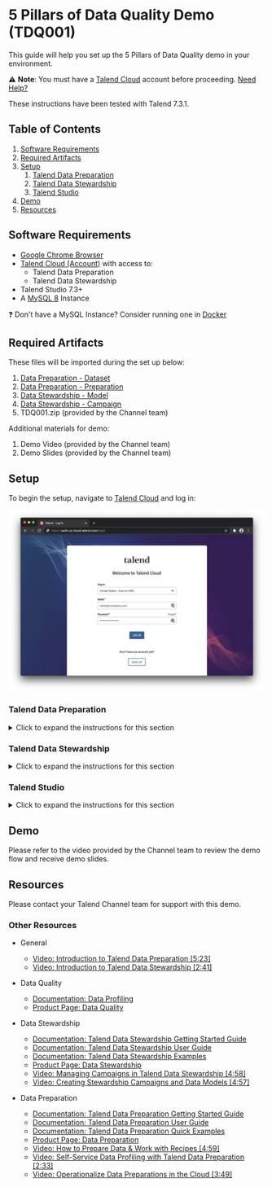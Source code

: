 # 5 Pillars of Data Quality Demo (TDQ001)

This guide will help you set up the 5 Pillars of Data Quality demo in your environment.

:warning: **Note**: You must have a [Talend Cloud](https://auth.us.cloud.talend.com/) account before proceeding. [Need Help?](#resources)

These instructions have been tested with Talend 7.3.1.

## Table of Contents

1. [Software Requirements](#softwarerequirements)
2. [Required Artifacts](#requiredartifacts)
3. [Setup](#setup)
   1. [Talend Data Preparation](#dataprep)
   2. [Talend Data Stewardship](#datastewardship)
   3. [Talend Studio](#studio)
4. [Demo](#demo)
5. [Resources](#resources)

## Software Requirements <a name="softwarerequirements"></a>

- [Google Chrome Browser](https://www.google.com/chrome/)
- [Talend Cloud (Account)](https://auth.us.cloud.talend.com/) with access to:
  - Talend Data Preparation
  - Talend Data Stewardship
- Talend Studio 7.3+
- A [MySQL 8](https://dev.mysql.com/downloads/) Instance

:question: Don't have a MySQL Instance? Consider running one in [Docker](../../../misc/docker.md)

## Required Artifacts <a name="requiredartifacts"></a>

These files will be imported during the set up below:

1. [Data Preparation - Dataset](TDQ001-5PillarsOfDataQuality_tdp_dataset.csv)
2. [Data Preparation - Preparation](TDQ001-5PillarsOfDataQuality_tdp_preparation.json)
3. [Data Stewardship - Model](TDQ001-5PillarsOfDataQuality_tds_model.json)
4. [Data Stewardship - Campaign](TDQ001-5PillarsOfDataQuality_tds_campaign.json)
5. TDQ001.zip (provided by the Channel team)

Additional materials for demo:
1. Demo Video (provided by the Channel team)
2. Demo Slides (provided by the Channel team)

## Setup <a name="setup"></a>

To begin the setup, navigate to [Talend Cloud](https://auth.us.cloud.talend.com/) and log in:

![Talend Cloud Login](screenshots/tdq001-001.png)

### Talend Data Preparation <a name="dataprep"></a>

<details>
  <summary>Click to expand the instructions for this section</summary>
<br/>

Once logged in, choose __Data Preparation__ from the drop down menu:

![Talend Cloud Dropdown Menu](screenshots/tdq001-010.png)

In Talend Data Preparation, choose __Datasets__ on the left menu:

![Talend Data Preparation Add Dataset](screenshots/tdq001-011.png)

Download [`TDQ001-5PillarsOfDataQuality_tdp_dataset.csv`](TDQ001-5PillarsOfDataQuality_tdp_dataset.csv) from this repository and click __Add Dataset__. After adding the dataset, verify it has been successfully added:

![Talend Data Preparation](screenshots/tdq001-012.png)

Choose __Preparations__ on the left menu:

![Talend Data Preparation](screenshots/tdq001-013.png)

Download [`TDQ001-5PillarsOfDataQuality_tdp_preparation.json`](TDQ001-5PillarsOfDataQuality_tdp_preparation.json) from this repository and click __Import Preparation__. After importing the preparation, verify it has been successfully imported:

![Talend Data Preparation](screenshots/tdq001-014.png)

</details>

### Talend Data Stewardship <a name="datastewardship"></a>

<details>
  <summary>Click to expand the instructions for this section</summary>
<br/>

Choose __Data Stewardship__ from the drop down menu:

![Talend Cloud Dropdown Menu](screenshots/tdq001-015.png)

In Talend Data Stewardship, choose __Data models__ on the left menu:

![Talend Data Stewardship Data Models](screenshots/tdq001-020.png)

Download [`TDQ001-5PillarsOfDataQuality_tds_model.json`](TDQ001-5PillarsOfDataQuality_tds_model.json) from this repository and click __Import Data Model__. After importing the data model, verify it has been successfully imported:

![Talend Data Stewardship Data Models](screenshots/tdq001-021.png)

Choose __Campaigns__ on the left menu:

![Talend Data Stewardship Campaigns](screenshots/tdq001-022.png)

Download [`TDQ001-5PillarsOfDataQuality_tds_campaign.json`](TDQ001-5PillarsOfDataQuality_tds_campaign.json) from this repository and click __Import Campaign__. After importing the campaign, verify it has been successfully imported:

![Talend Data Stewardship Campaigns](screenshots/tdq001-023.png)

</details>


### Talend Studio <a name="studio"></a>

<details>
  <summary>Click to expand the instructions for this section</summary>
<br/>

For help downloading and installing Talend Studio, see the [documentation](https://help.talend.com/reader/vRlROgSYpuvOAlfTFHVLBg/O3u91jkHBRioKLLRO0QMrQ). After [launching](https://help.talend.com/reader/vRlROgSYpuvOAlfTFHVLBg/1dVpykJi_RA0jA66OIaQtw) Talend Studio, [connect to Talend Cloud](https://help.talend.com/reader/vRlROgSYpuvOAlfTFHVLBg/rBl3OC0I3ZqTg5M4sWMnUw).

#### Import Artifacts

Import `TDQ001.zip` (obtained from the Channel team) into the Talend Studio repository by right clicking on __Job Designs__ and clicking __Import items__:

![Talend Studio Repository Import Menu](screenshots/tdq001-031.png)

Choose __Select archive file:__ and browse to the `TDQ001.zip` archive:

![Talend Studio Repository Import Browse](screenshots/tdq001-032.png)

Import all items by clicking __Select All__ on the right and click __Finish__.

#### Update Database Contexts

Navigate to __Contexts__, right click on __TDQ001_5PillarsOfDataQuality_Db 0.1__, and click __Edit context group__:

![Talend Studio Repository Context Edit Group](screenshots/tdq001-033.png)

Click __Next__:

![Talend Studio Repository Context Edit Group](screenshots/tdq001-034.png)

Update the values to connect to your MySQL instance and click __Finish__:

![Talend Studio Repository Context Edit Group](screenshots/tdq001-035.png)

If prompted to propagate to all jobs, click __Yes__:

![Talend Studio Repository Context Update Propagate](screenshots/tdq001-036.png)

Confirm all items are checked and click __OK__:

![Talend Studio Repository Context Update Propagate](screenshots/tdq001-037.png)

#### Update Talend Cloud Contexts

Navigate to __Contexts__, right click on __TDQ001_5PillarsOfDataQuality_TC 0.1__, and click __Edit context group__:

![Talend Studio Repository Context Edit Group](screenshots/tdq001-038.png)

Click __Next__:

![Talend Studio Repository Context Edit Group](screenshots/tdq001-039.png)

Update the values to connect to your MySQL instance and click __Finish__:

![Talend Studio Repository Context Edit Group](screenshots/tdq001-040.png)

If prompted to propagate to all jobs, click __Yes__:

![Talend Studio Repository Context Update Propagate](screenshots/tdq001-041.png)

Confirm all items are checked and click __OK__:

![Talend Studio Repository Context Update Propagate](screenshots/tdq001-042.png)

#### Load Data

In the repository, navigate to __Job Designs__ > __Standard__ > __DATA_QUALITY__ > __TDQ001_5PillarsOfDataQuality__ and open the __TDQ001_CreateTable 0.1__ job:

![Talend Studio Load Data Job Open](screenshots/tdq001-043.png)

Select the __Run job__ tab and click __Run__ to run the job. The job should load 1,000 rows into a `tdq001_company` table in the MySQL instance.

#### Create Synonym Library

In the repository, navigate to __Job Designs__ > __Standard__ > __DATA_QUALITY__ > __TDQ001_5PillarsOfDataQuality__ and open the __TDQ001_CreateSynonymDictionary 0.1__ job:

![Talend Studio Generate Data Job Open](screenshots/tdq001-044.png)

Select the __Run job__ tab and click __Run__ to run the job. The job will create an index located in `/tmp/bus_entity_type_02`.

#### Test 5 Pillars of Data Quality

In the repository, navigate to __Job Designs__ > __Standard__ > __DATA_QUALITY__ > __TDQ001_5PillarsOfDataQuality__ and open the __TDQ001_5PillarsOfDataQuality 0.1__ job:

![Talend Studio Generate Data Job Open](screenshots/tdq001-045.png)

Select the __Run job__ tab and click __Run__ to run the job. Verify that everything has run successfully.

</details>

## Demo <a name="demo"></a>

Please refer to the video provided by the Channel team to review the demo flow and receive demo slides.

## Resources <a name="resources"></a>

Please contact your Talend Channel team for support with this demo.

### Other Resources

- General
  - [Video: Introduction to Talend Data Preparation \[5:23\]](https://www.youtube.com/watch?v=1r0hL8B_A00)
  - [Video: Introduction to Talend Data Stewardship \[2:41\]](https://www.youtube.com/watch?v=Wi2PRKpBZoQ)

- Data Quality
  - [Documentation: Data Profiling](https://help.talend.com/reader/p~XkHQRil1oYMoldgyweMg/JDVtHRIIkl9~J1Y8fSQEJQ)
  - [Product Page: Data Quality](https://www.talend.com/products/data-quality/?type=productspage)

- Data Stewardship
  - [Documentation: Talend Data Stewardship Getting Started Guide](https://help.talend.com/reader/As1YAngaY~A81EV80epRXA/root)
  - [Documentation: Talend Data Stewardship User Guide](https://help.talend.com/reader/2df~i24l5pOmgdb5RUvN3g/root)
  - [Documentation: Talend Data Stewardship Examples](https://help.talend.com/reader/gt7IlxTsImMWssqXJOMR9A/root)
  - [Product Page: Data Stewardship](https://www.talend.com/products/data-stewardship/)
  - [Video: Managing Campaigns in Talend Data Stewardship \[4:58\]](https://www.youtube.com/watch?v=a5cG8tnWbZc)
  - [Video: Creating Stewardship Campaigns and Data Models \[4:57\]](https://www.youtube.com/watch?v=aMFrLowRFnU)

- Data Preparation
  - [Documentation: Talend Data Preparation Getting Started Guide](https://help.talend.com/reader/T2p9ExPCQtmUGQ4iWnQc~g/root)
  - [Documentation: Talend Data Preparation User Guide](https://help.talend.com/reader/MW4BgyaByO2NavajqTLiPA/root)
  - [Documentation: Talend Data Preparation Quick Examples](https://help.talend.com/reader/pI86xGAKArFTA390rVb5sA/root)
  - [Product Page: Data Preparation](https://www.talend.com/products/data-preparation/)
  - [Video: How to Prepare Data & Work with Recipes \[4:59\]](https://www.youtube.com/watch?v=ub_5LTIn61c)
  - [Video: Self-Service Data Profiling with Talend Data Preparation \[2:33\]](https://www.youtube.com/watch?v=hHgSseczqIQ)
  - [Video: Operationalize Data Preparations in the Cloud \[3:49\]](https://www.youtube.com/watch?v=LIPxswJKjAk)
